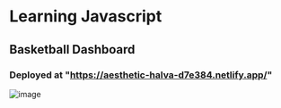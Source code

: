 # Learning Javascript

## Basketball Dashboard

### Deployed at "https://aesthetic-halva-d7e384.netlify.app/"

![image](https://user-images.githubusercontent.com/97811058/235553662-4e223c41-6ace-4278-95f4-82737fc7947a.png)

